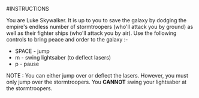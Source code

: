 #INSTRUCTIONS

You are Luke Skywalker. It is up to you to save the galaxy by dodging the empire's endless number of stormtroopers (who'll attack you by ground) as well as their fighter ships (who'll attack you by air). Use the following controls to bring peace and order to the galaxy :-

* SPACE - jump
* m - swing lightsaber (to deflect lasers)
* p - pause

NOTE : You can either jump over or deflect the lasers. However, you must only jump over the stormtroopers. You **CANNOT** swing your lightsaber at the stormtroopers.
